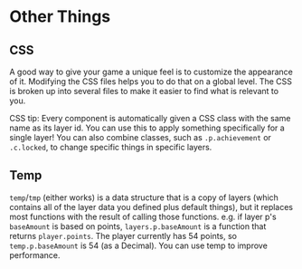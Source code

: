 # Other Things

## CSS

A good way to give your game a unique feel is to customize the appearance of it. Modifying the CSS files helps you to do that on a global level. The CSS is broken up into several files to make it easier to find what is relevant to you.

CSS tip: Every component is automatically given a CSS class with the same name as its layer id. You can use this to apply something specifically for a single layer! You can also combine classes, such as `.p.achievement` or `.c.locked`, to change specific things in specific layers.

## Temp

`temp`/`tmp` (either works) is a data structure that is a copy of layers (which contains all of the layer data you defined plus default things), but it replaces most functions with the result of calling those functions. e.g. if layer p's `baseAmount` is based on points, `layers.p.baseAmount` is a function that returns `player.points`. The player currently has 54 points, so `temp.p.baseAmount` is 54 (as a Decimal). You can use temp to improve performance.
